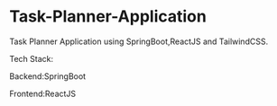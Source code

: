 # Task-Planner-Application
Task Planner Application using SpringBoot,ReactJS and TailwindCSS.

Tech Stack:

Backend:SpringBoot

Frontend:ReactJS
